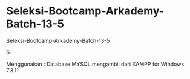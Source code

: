 # Seleksi-Bootcamp-Arkademy-Batch-13-5

Seleksi-Bootcamp-Arkademy-Batch-13-5

6-

Menggunakan :
Database
MYSQL mengambil dari XAMPP for Windows 7.3.11
